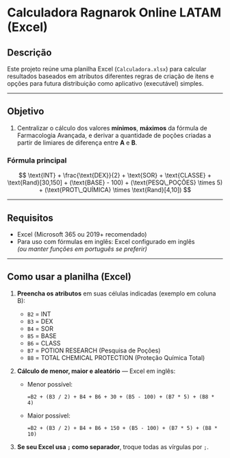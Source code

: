 # Calculadora Ragnarok Online LATAM (Excel)

## Descrição
Este projeto reúne uma planilha Excel (`Calculadora.xlsx`) para calcular resultados baseados em atributos diferentes regras de criação de itens e opções para futura distribuição como aplicativo (executável) simples.

---

## Objetivo
1. Centralizar o cálculo dos valores **mínimos**, **máximos** da fórmula de Farmacologia Avançada, e derivar a quantidade de poções criadas a partir de limiares de diferença entre **A** e **B**.

### Fórmula principal
$$
\text{INT} + \frac{\text{DEX}}{2} + \text{SOR} + \text{CLASSE} + \text{Rand}[30,150] + (\text{BASE} - 100) + (\text{PESQ\_POÇÕES} \times 5) + (\text{PROT\_QUÍMICA} \times \text{Rand}[4,10])
$$

---

## Requisitos
- Excel (Microsoft 365 ou 2019+ recomendado)
- Para uso com fórmulas em inglês: Excel configurado em inglês  
  *(ou manter funções em português se preferir)*
  
---

## Como usar a planilha (Excel)

1. **Preencha os atributos** em suas células indicadas (exemplo em coluna B):
   - `B2` = INT  
   - `B3` = DEX  
   - `B4` = SOR  
   - `B5` = BASE  
   - `B6` = CLASS  
   - `B7` = POTION RESEARCH (Pesquisa de Poções)  
   - `B8` = TOTAL CHEMICAL PROTECTION (Proteção Química Total)

2. **Cálculo de menor, maior e aleatório** — Excel em inglês:
   - Menor possível:
     ```excel
     =B2 + (B3 / 2) + B4 + B6 + 30 + (B5 - 100) + (B7 * 5) + (B8 * 4)
     ```
   - Maior possível:
     ```excel
     =B2 + (B3 / 2) + B4 + B6 + 150 + (B5 - 100) + (B7 * 5) + (B8 * 10)
     ```

3. **Se seu Excel usa `;` como separador**, troque todas as vírgulas por `;`.

